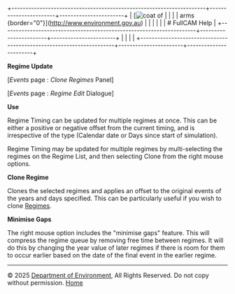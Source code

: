 +---------------------------------------------------------------------+-----------------------+-----------------------+
| [![coat of                                                          |                       | [](index.htm)         |
| arms](imgs/coa_env.png){border="0"}](http://www.environment.gov.au) |                       |                       |
|                                                                     |                       | # FullCAM Help        |
+---------------------------------------------------------------------+-----------------------+-----------------------+
|                                                                     |                       |                       |
+---------------------------------------------------------------------+-----------------------+-----------------------+

**Regime Update**

\[*Events* page : *Clone Regimes* Panel\]

\[*Events* page : *Regime Edit* Dialogue\]

**Use**

Regime Timing can be updated for multiple regimes at once. This can be
either a positive or negative offset from the current timing, and is
irrespective of the type (Calendar date or Days since start of
simulation).

Regime Timing may be updated for multiple regimes by multi-selecting the
regimes on the Regime List, and then selecting Clone from the right
mouse options.

**Clone Regime**

Clones the selected regimes and applies an offset to the original events
of the years and days specified. This can be particularly useful if you
wish to clone [Regimes](235_Regimes.htm).

**Minimise Gaps**

The right mouse option includes the "minimise gaps" feature. This will
compress the regime queue by removing free time between regimes. It will
do this by changing the year value of later regimes if there is room for
them to occur earlier based on the date of the final event in the
earlier regime.

------------------------------------------------------------------------

© 2025 [Department of
Environment](http://www.environment.gov.au "Department of Environment"),
All Rights Reserved. Do not copy without permission.
[Home](index.htm "help index")
